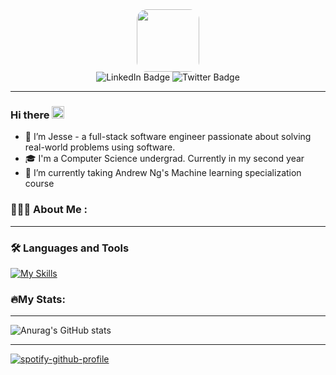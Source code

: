 <div id="header" align="center">

<img src="https://media3.giphy.com/media/v1.Y2lkPTc5MGI3NjExdTFqNWVzdncyMmtkd2VjYTlyOWxrODJoZHhyNTI2d3JrcTcyNHFrayZlcD12MV9pbnRlcm5hbF9naWZfYnlfaWQmY3Q9Zw/HzPtbOKyBoBFsK4hyc/giphy.gif" width="100" style="border-radius: 16px;"/>
	<div id="badges" align="center">
		<a>
			<img src="https://img.shields.io/badge/LinkedIn-blue?style=for-the-badge&logo=linkedin&logoColor=white" alt="LinkedIn Badge"/>
		</a>
		<a>
			<img src="https://img.shields.io/badge/Twitter-blue?style=for-the-badge&logo=twitter&logoColor=white" alt="Twitter Badge"/> 	
		</a>			
	</div>
	<img src="https://komarev.com/ghpvc/?username=jesseekoh&style=flat-square&color=blue" alt=""/>
</div>

---
### Hi there <img src="https://raw.githubusercontent.com/MartinHeinz/MartinHeinz/master/wave.gif" width="20px" height="20px">

- 🌱 I’m Jesse - a full-stack software engineer passionate about solving real-world problems using software.
- 🎓 I'm a Computer Science undergrad. Currently in my second year
- 🔭 I’m currently taking Andrew Ng's Machine learning specialization course

### 👨🏽‍💻 About Me :
<!--
Here are some ideas to get you started:

- 🔭 I’m currently working on ...
- 🎓 I'm a Computer Science undergrad. Currently in my second year
- 👯 I’m looking to collaborate on ...
- 🤔 I’m looking for help with ...
- 💬 Ask me about ...
- 📫 How to reach me: ...
- ⚡ Fun fact: ...
-->
 ---
### 🛠️ Languages and Tools

[![My Skills](https://skillicons.dev/icons?i=html,css,js,ts,react,nextjs,nodejs,express,python,flask,mongodb,mysql,postgres,sqlite,redis,docker,nginx,c&theme=dark&perline=9)](https://skillicons.dev)

### 🔥My Stats:
---

![Anurag's GitHub stats](https://github-readme-stats.vercel.app/api?username=jesseekoh&show_icons=true&theme=dark)

---
[![spotify-github-profile](https://spotify-github-profile.kittinanx.com/api/view?uid=31ablfvfne6ont7aqyg5kgvpgdi4&cover_image=true&theme=default&show_offline=false&background_color=121212&interchange=true)](https://spotify-github-profile.kittinanx.com/api/view?uid=31ablfvfne6ont7aqyg5kgvpgdi4&redirect=true)
